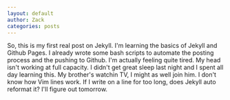 ```yaml
---
layout: default
author: Zack
categories: posts
---
```

So, this is my first real post on Jekyll. I'm learning the basics of Jekyll and Github Pages. 
I already wrote some bash scripts to automate the posting process and the pushing to Github. I'm actually feeling quite tired. 
My head isn't working at full capacity. I didn't get great sleep last night and I spent all day learning this. My brother's watchin TV, I might as well join him.
I don't know how Vim lines work. If I write on a line for too long, does Jekyll auto reformat it? I'll figure out tomorrow. 

